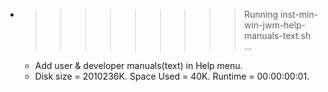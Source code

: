 * >>>>>>>>> Running inst-min-win-jwm-help-manuals-text.sh ...
  * Add user & developer manuals(text) in Help menu.
  * Disk size = 2010236K. Space Used = 40K. Runtime = 00:00:00:01.
